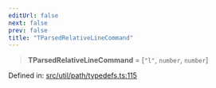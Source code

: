 ```yaml
---
editUrl: false
next: false
prev: false
title: "TParsedRelativeLineCommand"
---
```


> **TParsedRelativeLineCommand** = \[`"l"`, `number`, `number`\]

Defined in: [src/util/path/typedefs.ts:115](https://github.com/fabricjs/fabric.js/blob/9a792f4b7b8031f02ec7ea4ce8c99f810e45cfec/src/util/path/typedefs.ts#L115)
